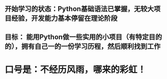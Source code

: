 ## 开始学习的状态：Python基础语法已掌握，无较大项目经验，开发能力基本停留在理论阶段
## 目标： 能用Python做一些实用的小项目（有特定目的的），拥有自己一的一份学习历程，然后顺利找到工作

# 口号是：不经历风雨，哪来的彩虹！
